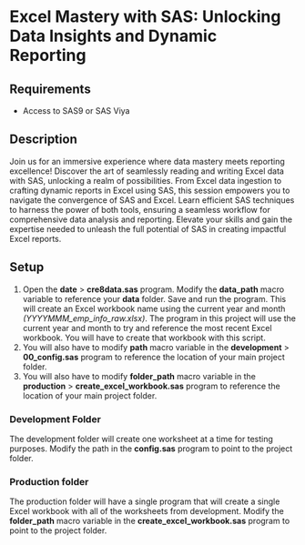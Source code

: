 # Excel Mastery with SAS: Unlocking Data Insights and Dynamic Reporting

## Requirements
- Access to SAS9 or SAS Viya

## Description
Join us for an immersive experience where data mastery meets reporting excellence! Discover the art of seamlessly reading and writing Excel data with SAS, unlocking a realm of possibilities. From Excel data ingestion to crafting dynamic reports in Excel using SAS, this session empowers you to navigate the convergence of SAS and Excel. Learn efficient SAS techniques to harness the power of both tools, ensuring a seamless workflow for comprehensive data analysis and reporting. Elevate your skills and gain the expertise needed to unleash the full potential of SAS in creating impactful Excel reports. 

## Setup
1. Open the **date** > **cre8data.sas** program. Modify the **data_path** macro variable to reference your **data** folder. Save and run the program. This will create an Excel workbook name using the current year and month *(YYYYMMM_emp_info_raw.xlsx)*. The program in this project will use the current year and month to try and reference the most recent Excel workbook. You will have to create that workbook with this script.
2. You will also have to modify **path** macro variable in the **development** > **00_config.sas** program to reference the location of your main project folder.
3. You will also have to modify **folder_path** macro variable in the **production** > **create_excel_workbook.sas** program to reference the location of your main project folder.

### Development Folder
The development folder will create one worksheet at a time for testing purposes. Modify the path in the **config.sas** program to point to the project folder.

### Production folder
The production folder will have a single program that will create a single Excel workbook with all of the worksheets from development. Modify the **folder_path** macro variable in the **create_excel_workbook.sas** program to point to the project folder.